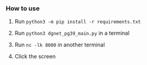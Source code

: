 ### How to use

1) Run `python3 -m pip install -r requirements.txt`

1) Run `python3 dgnet_pg39_main.py` in a terminal

2) Run `nc -lk 8000` in another terminal

3) Click the screen